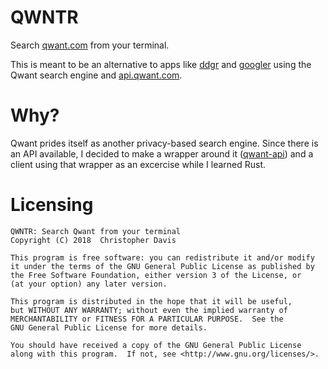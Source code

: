 # QWNTR

Search [qwant.com](https://qwant.com) from your terminal.

This is meant to be an alternative to apps like
[ddgr](https://github.com/jarun/ddgr) and
[googler](https://github.com/jarun/googler)
using the Qwant search engine and [api.qwant.com](https://api.qwant.com).

# Why?

Qwant prides itself as another privacy-based search engine.
Since there is an API available, I decided to make a
wrapper around it ([qwant-api](https://github.com/BrainBlasted/qwant-api))
and a client using that wrapper as an excercise while I learned
Rust.

# Licensing

```
QWNTR: Search Qwant from your terminal
Copyright (C) 2018  Christopher Davis

This program is free software: you can redistribute it and/or modify
it under the terms of the GNU General Public License as published by
the Free Software Foundation, either version 3 of the License, or
(at your option) any later version.

This program is distributed in the hope that it will be useful,
but WITHOUT ANY WARRANTY; without even the implied warranty of
MERCHANTABILITY or FITNESS FOR A PARTICULAR PURPOSE.  See the
GNU General Public License for more details.

You should have received a copy of the GNU General Public License
along with this program.  If not, see <http://www.gnu.org/licenses/>.
```
